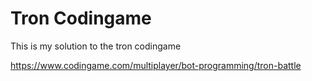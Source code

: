 # Tron Codingame

This is my solution to the tron codingame

https://www.codingame.com/multiplayer/bot-programming/tron-battle
